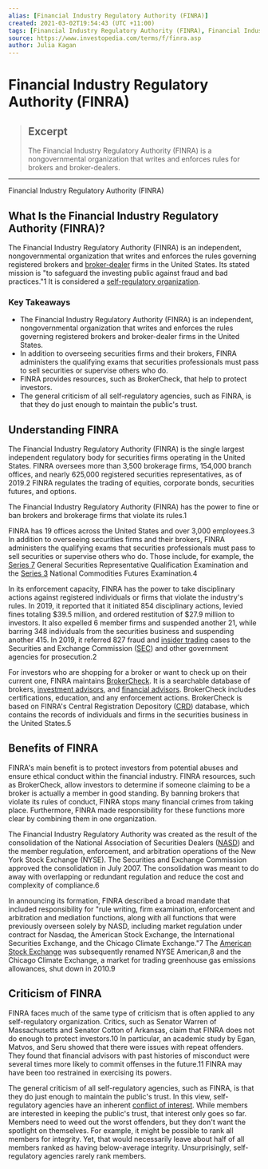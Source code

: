 ```yaml
---
alias: [Financial Industry Regulatory Authority (FINRA)]
created: 2021-03-02T19:54:43 (UTC +11:00)
tags: [Financial Industry Regulatory Authority (FINRA), Financial Industry Regulatory Authority (FINRA)]
source: https://www.investopedia.com/terms/f/finra.asp
author: Julia Kagan
---
```


# Financial Industry Regulatory Authority (FINRA)

> ## Excerpt
> The Financial Industry Regulatory Authority (FINRA) is a nongovernmental organization that writes and enforces rules for brokers and broker-dealers.

---

Financial Industry Regulatory Authority (FINRA)
## What Is the Financial Industry Regulatory Authority (FINRA)?

The Financial Industry Regulatory Authority (FINRA) is an independent, nongovernmental organization that writes and enforces the rules governing registered brokers and [broker-dealer](https://www.investopedia.com/terms/b/broker-dealer.asp) firms in the United States. Its stated mission is "to safeguard the investing public against fraud and bad practices."1 It is considered a [self-regulatory organization](https://www.investopedia.com/terms/s/sro.asp).

### Key Takeaways

-   The Financial Industry Regulatory Authority (FINRA) is an independent, nongovernmental organization that writes and enforces the rules governing registered brokers and broker-dealer firms in the United States.
-   In addition to overseeing securities firms and their brokers, FINRA administers the qualifying exams that securities professionals must pass to sell securities or supervise others who do.
-   FINRA provides resources, such as BrokerCheck, that help to protect investors.
-   The general criticism of all self-regulatory agencies, such as FINRA, is that they do just enough to maintain the public's trust.

## Understanding FINRA

The Financial Industry Regulatory Authority (FINRA) is the single largest independent regulatory body for securities firms operating in the United States. FINRA oversees more than 3,500 brokerage firms, 154,000 branch offices, and nearly 625,000 registered securities representatives, as of 2019.2 FINRA regulates the trading of equities, corporate bonds, securities futures, and options.

The Financial Industry Regulatory Authority (FINRA) has the power to fine or ban brokers and brokerage firms that violate its rules.1

FINRA has 19 offices across the United States and over 3,000 employees.3 In addition to overseeing securities firms and their brokers, FINRA administers the qualifying exams that securities professionals must pass to sell securities or supervise others who do. Those include, for example, the [Series 7](https://www.investopedia.com/terms/s/series7.asp) General Securities Representative Qualification Examination and the [Series 3](https://www.investopedia.com/terms/s/series3.asp) National Commodities Futures Examination.4

In its enforcement capacity, FINRA has the power to take disciplinary actions against registered individuals or firms that violate the industry's rules. In 2019, it reported that it initiated 854 disciplinary actions, levied fines totaling $39.5 million, and ordered restitution of $27.9 million to investors. It also expelled 6 member firms and suspended another 21, while barring 348 individuals from the securities business and suspending another 415. In 2019, it referred 827 fraud and [insider trading](https://www.investopedia.com/terms/i/insidertrading.asp) cases to the Securities and Exchange Commission ([SEC](https://www.investopedia.com/terms/s/sec.asp)) and other government agencies for prosecution.2

For investors who are shopping for a broker or want to check up on their current one, FINRA maintains [BrokerCheck](https://brokercheck.finra.org/). It is a searchable database of brokers, [investment advisors](https://www.investopedia.com/terms/i/investmentadvisor.asp), and [financial advisors](https://www.investopedia.com/terms/f/financial-advisor.asp). BrokerCheck includes certifications, education, and any enforcement actions. BrokerCheck is based on FINRA's Central Registration Depository ([CRD](https://www.investopedia.com/terms/c/crd.asp)) database, which contains the records of individuals and firms in the securities business in the United States.5

## Benefits of FINRA

FINRA's main benefit is to protect investors from potential abuses and ensure ethical conduct within the financial industry. FINRA resources, such as BrokerCheck, allow investors to determine if someone claiming to be a broker is actually a member in good standing. By banning brokers that violate its rules of conduct, FINRA stops many financial crimes from taking place. Furthermore, FINRA made responsibility for these functions more clear by combining them in one organization.

The Financial Industry Regulatory Authority was created as the result of the consolidation of the National Association of Securities Dealers ([NASD](https://www.investopedia.com/terms/n/nasd.asp)) and the member regulation, enforcement, and arbitration operations of the New York Stock Exchange (NYSE). The Securities and Exchange Commission approved the consolidation in July 2007. The consolidation was meant to do away with overlapping or redundant regulation and reduce the cost and complexity of compliance.6

In announcing its formation, FINRA described a broad mandate that included responsibility for "rule writing, firm examination, enforcement and arbitration and mediation functions, along with all functions that were previously overseen solely by NASD, including market regulation under contract for Nasdaq, the American Stock Exchange, the International Securities Exchange, and the Chicago Climate Exchange."7 The [American Stock Exchange](https://www.investopedia.com/terms/a/amex.asp) was subsequently renamed NYSE American,8 and the Chicago Climate Exchange, a market for trading greenhouse gas emissions allowances, shut down in 2010.9

## Criticism of FINRA

FINRA faces much of the same type of criticism that is often applied to any self-regulatory organization. Critics, such as Senator Warren of Massachusetts and Senator Cotton of Arkansas, claim that FINRA does not do enough to protect investors.10 In particular, an academic study by Egan, Matvos, and Seru showed that there were issues with repeat offenders. They found that financial advisors with past histories of misconduct were several times more likely to commit offenses in the future.11 FINRA may have been too restrained in exercising its powers.

The general criticism of all self-regulatory agencies, such as FINRA, is that they do just enough to maintain the public's trust. In this view, self-regulatory agencies have an inherent [conflict of interest](https://www.investopedia.com/terms/c/conflict-of-interest.asp). While members are interested in keeping the public's trust, that interest only goes so far. Members need to weed out the worst offenders, but they don't want the spotlight on themselves. For example, it might be possible to rank all members for integrity. Yet, that would necessarily leave about half of all members ranked as having below-average integrity. Unsurprisingly, self-regulatory agencies rarely rank members.
